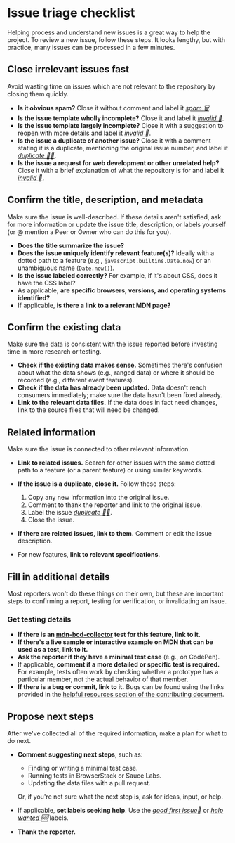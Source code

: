 # Issue triage checklist

Helping process and understand new issues is a great way to help the project. To review a new issue, follow these steps. It looks lengthy, but with practice, many issues can be processed in a few minutes.

## Close irrelevant issues fast

Avoid wasting time on issues which are not relevant to the repository by closing them quickly.

- **Is it obvious spam?** Close it without comment and label it [_spam :wastebasket:_](https://github.com/mdn/browser-compat-data/labels/spam%20%3Awastebasket%3A).
- **Is the issue template wholly incomplete?** Close it and label it [_invalid :no_entry_sign:_](https://github.com/mdn/browser-compat-data/labels/invalid%20%3Ano_entry_sign%3A).
- **Is the issue template largely incomplete?** Close it with a suggestion to reopen with more details and label it [_invalid :no_entry_sign:_](https://github.com/mdn/browser-compat-data/labels/invalid%20%3Ano_entry_sign%3A).
- **Is the issue a duplicate of another issue?** Close it with a comment stating it is a duplicate, mentioning the original issue number, and label it [_duplicate :dancing_women:_](https://github.com/mdn/browser-compat-data/labels/duplicate%20%3Adancing_women%3A).
- **Is the issue a request for web development or other unrelated help?** Close it with a brief explanation of what the repository is for and label it [_invalid :no_entry_sign:_](https://github.com/mdn/browser-compat-data/labels/invalid%20%3Ano_entry_sign%3A).

## Confirm the title, description, and metadata

Make sure the issue is well-described. If these details aren't satisfied, ask for more information or update the issue title, description, or labels yourself (or @ mention a Peer or Owner who can do this for you).

- **Does the title summarize the issue?**
- **Does the issue uniquely identify relevant feature(s)?** Ideally with a dotted path to a feature (e.g., `javascript.builtins.Date.now`) or an unambiguous name (`Date.now()`).
- **Is the issue labeled correctly?** For example, if it's about CSS, does it have the CSS label?
- As applicable, **are specific browsers, versions, and operating systems identified?**
- If applicable, **is there a link to a relevant MDN page?**

## Confirm the existing data

Make sure the data is consistent with the issue reported before investing time in more research or testing.

- **Check if the existing data makes sense.** Sometimes there's confusion about what the data shows (e.g., ranged data) or where it should be recorded (e.g., different event features).
- **Check if the data has already been updated.** Data doesn't reach consumers immediately; make sure the data hasn't been fixed already.
- **Link to the relevant data files.** If the data does in fact need changes, link to the source files that will need be changed.

## Related information

Make sure the issue is connected to other relevant information.

- **Link to related issues.** Search for other issues with the same dotted path to a feature (or a parent feature) or using similar keywords.
- **If the issue is a duplicate, close it.** Follow these steps:

  1. Copy any new information into the original issue.
  2. Comment to thank the reporter and link to the original issue.
  3. Label the issue [_duplicate :dancing_women:_](https://github.com/mdn/browser-compat-data/labels/duplicate%20%3Adancing_women%3A).
  4. Close the issue.

- **If there are related issues, link to them.** Comment or edit the issue description.
- For new features, **link to relevant specifications**.

## Fill in additional details

Most reporters won't do these things on their own, but these are important steps to confirming a report, testing for verification, or invalidating an issue.

### Get testing details

- **If there is an [mdn-bcd-collector](https://mdn-bcd-collector.appspot.com/) test for this feature, link to it.**
- **If there's a live sample or interactive example on MDN that can be used as a test, link to it.**
- **Ask the reporter if they have a minimal test case** (e.g., on CodePen).
- If applicable, **comment if a more detailed or specific test is required.** For example, tests often work by checking whether a prototype has a particular member, not the actual behavior of that member.
- **If there is a bug or commit, link to it.** Bugs can be found using the links provided in the [helpful resources section of the contributing document](./contributing.md#helpful-resources).

## Propose next steps

After we've collected all of the required information, make a plan for what to do next.

- **Comment suggesting next steps**, such as:

  - Finding or writing a minimal test case.
  - Running tests in BrowserStack or Sauce Labs.
  - Updating the data files with a pull request.

  Or, if you're not sure what the next step is, ask for ideas, input, or help.

- If applicable, **set labels seeking help**. Use the [_good first issue:100:_](https://github.com/mdn/browser-compat-data/labels/good%20first%20issue%20%3A100%3A) or [_help wanted :sos:_](https://github.com/mdn/browser-compat-data/labels/help%20wanted%20%3Asos%3A) labels.

- **Thank the reporter.**
